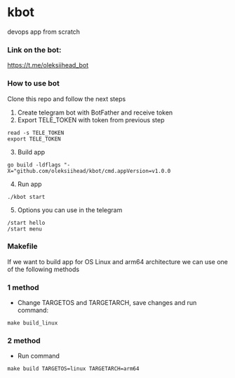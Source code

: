 # kbot
devops app from scratch


### Link on the bot:

https://t.me/oleksiihead_bot

### How to use bot
Clone this repo and follow the next steps

1. Create telegram bot with BotFather and receive token
2. Export TELE_TOKEN with token from previous step
``` 
read -s TELE_TOKEN
export TELE_TOKEN
```
3. Build app
``` 
go build -ldflags "-X="github.com/oleksiihead/kbot/cmd.appVersion=v1.0.0 
```
4. Run app
``` 
./kbot start
```
5. Options you can use in the telegram
``` 
/start hello
/start menu
```

### Makefile

If we want to build app for OS Linux and arm64 architecture we can use one of the following methods

### 1 method

- Change TARGETOS and TARGETARCH, save changes and run command:
```
make build_linux
```

### 2 method 
- Run command
```
make build TARGETOS=linux TARGETARCH=arm64
```
